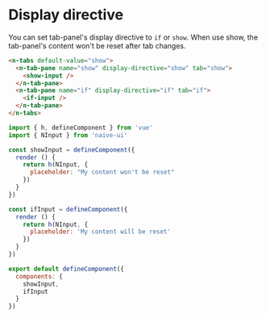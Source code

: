 # Display directive

You can set tab-panel's display directive to `if` or `show`. When use show, the tab-panel's content won't be reset after tab changes.

```html
<n-tabs default-value="show">
  <n-tab-pane name="show" display-directive="show" tab="show">
    <show-input />
  </n-tab-pane>
  <n-tab-pane name="if" display-directive="if" tab="if">
    <if-input />
  </n-tab-pane>
</n-tabs>
```

```js
import { h, defineComponent } from 'vue'
import { NInput } from 'naive-ui'

const showInput = defineComponent({
  render () {
    return h(NInput, {
      placeholder: "My content won't be reset"
    })
  }
})

const ifInput = defineComponent({
  render () {
    return h(NInput, {
      placeholder: 'My content will be reset'
    })
  }
})

export default defineComponent({
  components: {
    showInput,
    ifInput
  }
})
```
